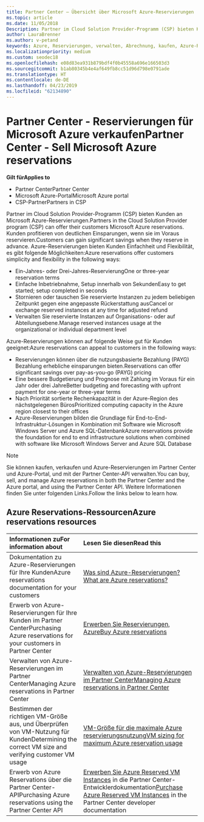 ```yaml
---
title: Partner Center – Übersicht über Microsoft Azure-Reservierungen | Partner Center
ms.topic: article
ms.date: 11/05/2018
Description: Partner im Cloud Solution Provider-Programm (CSP) bieten Kunden an Microsoft Azure-Reservierungen.
author: LauraBrenner
ms.author: v-petand
keywords: Azure, Reservierungen, verwalten, Abrechnung, kaufen, Azure-RI, Azure Reserved Instances
ms.localizationpriority: medium
ms.custom: seodec18
ms.openlocfilehash: e08d83ea931b879bdf4f0b45558a696e166503d3
ms.sourcegitcommit: b1ab80345b4e4af649fb8cc51d96d798e0791ade
ms.translationtype: HT
ms.contentlocale: de-DE
ms.lasthandoff: 04/23/2019
ms.locfileid: "62134890"
---
```

# <a name="partner-center---sell-microsoft-azure-reservations"></a><span data-ttu-id="f36fb-104">Partner Center - Reservierungen für Microsoft Azure verkaufen</span><span class="sxs-lookup"><span data-stu-id="f36fb-104">Partner Center - Sell Microsoft Azure reservations</span></span>

<!--Maggie, 12/7/18 - Added "Partner Center" to metadata title and H1 title as per Catherine Watson in bug #19868631-->

<span data-ttu-id="f36fb-105">**Gilt für**</span><span class="sxs-lookup"><span data-stu-id="f36fb-105">**Applies to**</span></span>

- <span data-ttu-id="f36fb-106">Partner Center</span><span class="sxs-lookup"><span data-stu-id="f36fb-106">Partner Center</span></span>
- <span data-ttu-id="f36fb-107">Microsoft Azure-Portal</span><span class="sxs-lookup"><span data-stu-id="f36fb-107">Microsoft Azure portal</span></span>
- <span data-ttu-id="f36fb-108">CSP-Partner</span><span class="sxs-lookup"><span data-stu-id="f36fb-108">Partners in CSP</span></span>

<span data-ttu-id="f36fb-109">Partner im Cloud Solution Provider-Programm (CSP) bieten Kunden an Microsoft Azure-Reservierungen.</span><span class="sxs-lookup"><span data-stu-id="f36fb-109">Partners in the Cloud Solution Provider program (CSP) can offer their customers Microsoft Azure reservations.</span></span> <span data-ttu-id="f36fb-110">Kunden profitieren von deutlichen Einsparungen, wenn sie im Voraus reservieren.</span><span class="sxs-lookup"><span data-stu-id="f36fb-110">Customers can gain significant savings when they reserve in advance.</span></span> <span data-ttu-id="f36fb-111">Azure-Reservierungen bieten Kunden Einfachheit und Flexibilität, es gibt folgende Möglichkeiten:</span><span class="sxs-lookup"><span data-stu-id="f36fb-111">Azure reservations offer customers simplicity and flexibility in the following ways:</span></span>

- <span data-ttu-id="f36fb-112">Ein-Jahres- oder Drei-Jahres-Reservierung</span><span class="sxs-lookup"><span data-stu-id="f36fb-112">One or three-year reservation terms</span></span>
- <span data-ttu-id="f36fb-113">Einfache Inbetriebnahme, Setup innerhalb von Sekunden</span><span class="sxs-lookup"><span data-stu-id="f36fb-113">Easy to get started; setup completed in seconds</span></span>
- <span data-ttu-id="f36fb-114">Stornieren oder tauschen Sie reservierte Instanzen zu jedem beliebigen Zeitpunkt gegen eine angepasste Rückerstattung aus</span><span class="sxs-lookup"><span data-stu-id="f36fb-114">Cancel or exchange reserved instances at any time for adjusted refund</span></span>
- <span data-ttu-id="f36fb-115">Verwalten Sie reservierte Instanzen auf Organisations- oder auf Abteilungsebene.</span><span class="sxs-lookup"><span data-stu-id="f36fb-115">Manage reserved instances usage at the organizational or individual department level</span></span> 

<span data-ttu-id="f36fb-116">Azure-Reservierungen können auf folgende Weise gut für Kunden geeignet:</span><span class="sxs-lookup"><span data-stu-id="f36fb-116">Azure reservations can appeal to customers in the following ways:</span></span>

- <span data-ttu-id="f36fb-117">Reservierungen können über die nutzungsbasierte Bezahlung (PAYG) Bezahlung erhebliche einsparungen bieten.</span><span class="sxs-lookup"><span data-stu-id="f36fb-117">Reservations can offer significant savings over pay-as-you-go (PAYG) pricing</span></span>
- <span data-ttu-id="f36fb-118">Eine bessere Budgetierung und Prognose mit Zahlung im Voraus für ein Jahr oder drei Jahre</span><span class="sxs-lookup"><span data-stu-id="f36fb-118">Better budgeting and forecasting with upfront payment for one-year or three-year terms</span></span>
- <span data-ttu-id="f36fb-119">Nach Priorität sortierte Rechenkapazität in der Azure-Region des nächstgelegenen Büros</span><span class="sxs-lookup"><span data-stu-id="f36fb-119">Prioritized computing capacity in the Azure region closest to their offices</span></span>
- <span data-ttu-id="f36fb-120">Azure-Reservierungen bilden die Grundlage für End-to-End-Infrastruktur-Lösungen in Kombination mit Software wie Microsoft Windows Server und Azure SQL-Datenbank</span><span class="sxs-lookup"><span data-stu-id="f36fb-120">Azure reservations provide the foundation for end to end infrastructure solutions when combined with software like Microsoft Windows Server and Azure SQL Database</span></span>

>[!NOTE]
> <span data-ttu-id="f36fb-121">Sie können kaufen, verkaufen und Azure-Reservierungen im Partner Center und Azure-Portal, und mit der Partner Center-API verwalten.</span><span class="sxs-lookup"><span data-stu-id="f36fb-121">You can buy, sell, and manage Azure reservations in both the Partner Center and the Azure portal, and using the Partner Center API.</span></span> <span data-ttu-id="f36fb-122">Weitere Informationen finden Sie unter folgenden Links.</span><span class="sxs-lookup"><span data-stu-id="f36fb-122">Follow the links below to learn how.</span></span>

## <a name="azure-reservations-resources"></a><span data-ttu-id="f36fb-123">Azure Reservations-Ressourcen</span><span class="sxs-lookup"><span data-stu-id="f36fb-123">Azure reservations resources</span></span>

|<span data-ttu-id="f36fb-124">**Informationen zu**</span><span class="sxs-lookup"><span data-stu-id="f36fb-124">**For information about**</span></span>   |<span data-ttu-id="f36fb-125">**Lesen Sie diesen**</span><span class="sxs-lookup"><span data-stu-id="f36fb-125">**Read this**</span></span>    |
|:-----------------------------|:-----------------|
| <span data-ttu-id="f36fb-126">Dokumentation zu Azure-Reservierungen für Ihre Kunden</span><span class="sxs-lookup"><span data-stu-id="f36fb-126">Azure reservations documentation for your customers</span></span> | [<span data-ttu-id="f36fb-127">Was sind Azure-Reservierungen?</span><span class="sxs-lookup"><span data-stu-id="f36fb-127">What are Azure reservations?</span></span>](https://docs.microsoft.com/azure/billing/billing-save-compute-costs-reservations)
|<span data-ttu-id="f36fb-128">Erwerb von Azure-Reservierungen für Ihre Kunden im Partner Center</span><span class="sxs-lookup"><span data-stu-id="f36fb-128">Purchasing Azure reservations for your customers in Partner Center</span></span>   |[<span data-ttu-id="f36fb-129">Erwerben Sie Reservierungen, Azure</span><span class="sxs-lookup"><span data-stu-id="f36fb-129">Buy Azure reservations</span></span>](azure-reservations-buying.md)
|<span data-ttu-id="f36fb-130">Verwalten von Azure-Reservierungen im Partner Center</span><span class="sxs-lookup"><span data-stu-id="f36fb-130">Managing Azure reservations in Partner Center</span></span> | [<span data-ttu-id="f36fb-131">Verwalten von Azure-Reservierungen im Partner Center</span><span class="sxs-lookup"><span data-stu-id="f36fb-131">Managing Azure reservations in Partner Center</span></span>](azure-reservations-manage.md)
|<span data-ttu-id="f36fb-132">Bestimmen der richtigen VM-Größe aus, und Überprüfen von VM-Nutzung für Kunden</span><span class="sxs-lookup"><span data-stu-id="f36fb-132">Determining the correct VM size and verifying customer VM usage</span></span>   |[<span data-ttu-id="f36fb-133">VM-Größe für die maximale Azure reservierungsnutzung</span><span class="sxs-lookup"><span data-stu-id="f36fb-133">VM sizing for maximum Azure reservation usage</span></span>](azure-usage.md)   |
|<span data-ttu-id="f36fb-134">Erwerb von Azure Reservations über die Partner Center-API</span><span class="sxs-lookup"><span data-stu-id="f36fb-134">Purchasing Azure reservations using the Partner Center API</span></span> | <span data-ttu-id="f36fb-135">[Erwerben Sie Azure Reserved VM Instances](https://docs.microsoft.com/partner-center/develop/purchase-azure-reservations) in die Partner Center-Entwicklerdokumentation</span><span class="sxs-lookup"><span data-stu-id="f36fb-135">[Purchase Azure Reserved VM Instances](https://docs.microsoft.com/partner-center/develop/purchase-azure-reservations) in the Partner Center developer documentation</span></span>